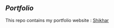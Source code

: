 <h2> <i>Portfolio</i></h2>
This repo contains my portfolio website : <a href="https://shikhar-bajpai.github.io/shikhar/">Shikhar</a>

